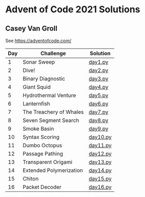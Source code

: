 # Advent of Code 2021 Solutions
## Casey Van Groll

See https://adventofcode.com/

| Day | Challenge               | Solution                     |
| --- | ----------------------- | ---------------------------- |
| 1   | Sonar Sweep             | [day1.py](./day1/day1.py)    |
| 2   | Dive!                   | [day2.py](./day2/day2.py)    |
| 3   | Binary Diagnostic       | [day3.py](./day3/day3.py)    |
| 4   | Giant Squid             | [day4.py](./day4/day4.py)    |
| 5   | Hydrothermal Venture    | [day5.py](./day5/day5.py)    |
| 6   | Lanternfish             | [day6.py](./day6/day6.py)    |
| 7   | The Treachery of Whales | [day7.py](./day7/day7.py)    |
| 8   | Seven Segment Search    | [day8.py](./day8/day8.py)    |
| 9   | Smoke Basin             | [day9.py](./day9/day9.py)    |
| 10  | Syntax Scoring          | [day10.py](./day10/day10.py) |
| 11  | Dumbo Octopus           | [day11.py](./day11/day11.py) |
| 12  | Passage Pathing         | [day12.py](./day12/day12.py) |
| 13  | Transparent Origami     | [day13.py](./day13/day13.py) |
| 14  | Extended Polymerization | [day14.py](./day14/day14.py) |
| 15  | Chiton                  | [day15.py](./day15/day15.py) |
| 16  | Packet Decoder          | [day16.py](./day16/day16.py) |
